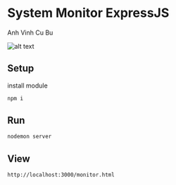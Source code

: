 # System Monitor ExpressJS
Anh Vinh Cu Bu

![alt text](https://upanh.vn/images/2020/04/13/93353878_510657319631076_7767762321220304896_n624ff35440432d46.png)

## Setup

install module

```bash
npm i
```

## Run
```bash
nodemon server
```

## View

```url
http://localhost:3000/monitor.html
```

